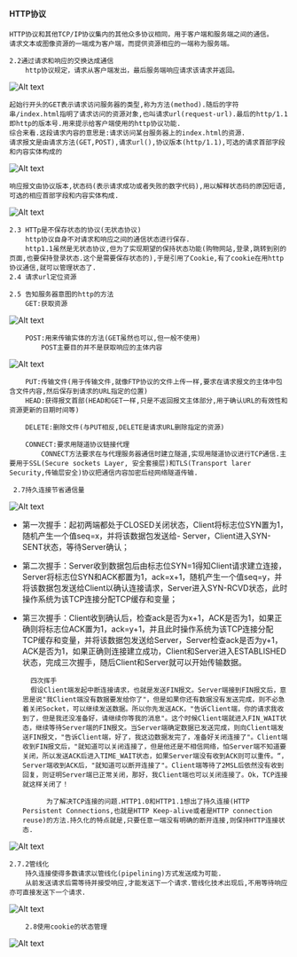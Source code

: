#### HTTP协议
	HTTP协议和其他TCP/IP协议集内的其他众多协议相同，用于客户端和服务端之间的通信。
	请求文本或图像资源的一端成为客户端，而提供资源相应的一端称为服务端。

	2.2通过请求和响应的交换达成通信
		http协议规定，请求从客户端发出，最后服务端响应请求该请求并返回。
![Alt text](./images/test5.png)
		
	起始行开头的GET表示请求访问服务器的类型,称为方法(method).随后的字符串/index.html指明了请求访问的资源对象,也叫请求url(request-url).最后的http/1.1即http的版本号.用来提示给客户端使用的http协议功能.
	综合来看.这段请求内容的意思是:请求访问某台服务器上的index.html的资源.
	请求报文是由请求方法(GET,POST),请求url(),协议版本(http/1.1),可选的请求首部字段和内容实体构成的
![Alt text](./images/test6.png)
		
	响应报文由协议版本,状态码(表示请求成功或者失败的数字代码),用以解释状态码的原因短语,可选的相应首部字段和内容实体构成.
![Alt text](./images/test7.png)

	2.3 HTTp是不保存状态的协议(无状态协议)
		http协议自身不对请求和响应之间的通信状态进行保存.
		http1.1虽然是无状态协议,但为了实现期望的保持状态功能(购物网站,登录,跳转到别的页面,也要保持登录状态.这个是需要保存状态的),于是引用了Cookie,有了cookie在用http协议通信,就可以管理状态了.
	2.4 请求url定位资源

	2.5 告知服务器意图的http的方法
		GET:获取资源
![Alt text](./images/test8.png)

		POST:用来传输实体的方法(GET虽然也可以,但一般不使用)
			POST主要目的并不是获取响应的主体内容
![Alt text](./images/test9.png)
		
		PUT:传输文件(用于传输文件,就像FTP协议的文件上传一样,要求在请求报文的主体中包含文件内容,然后保存到请求的URL指定的位置)
		HEAD:获得报文首部(HEAD和GET一样,只是不返回报文主体部分,用于确认URL的有效性和资源更新的日期时间等)
		
		DELETE:删除文件(与PUT相反,DELETE是请求URL删除指定的资源)

		CONNECT:要求用隧道协议链接代理
			CONNECT方法要求在与代理服务器通信时建立隧道,实现用隧道协议进行TCP通信.主要用于SSL(Secure sockets Layer, 安全套接层)和TLS(Transport larer Security,传输层安全)协议把通信内容加密后经网络隧道传输.
	
	 2.7持久连接节省通信量
![Alt text](./images/test10.png)
- 第一次握手：起初两端都处于CLOSED关闭状态，Client将标志位SYN置为1，随机产生一个值seq=x，并将该数据包发送给- Server，Client进入SYN-SENT状态，等待Server确认；
- 第二次握手：Server收到数据包后由标志位SYN=1得知Client请求建立连接，Server将标志位SYN和ACK都置为1，ack=x+1，随机产生一个值seq=y，并将该数据包发送给Client以确认连接请求，Server进入SYN-RCVD状态，此时操作系统为该TCP连接分配TCP缓存和变量；
- 第三次握手：Client收到确认后，检查ack是否为x+1，ACK是否为1，如果正确则将标志位ACK置为1，ack=y+1，并且此时操作系统为该TCP连接分配TCP缓存和变量，并将该数据包发送给Server，Server检查ack是否为y+1，ACK是否为1，如果正确则连接建立成功，Client和Server进入ESTABLISHED状态，完成三次握手，随后Client和Server就可以开始传输数据。

		四次挥手
		假设Client端发起中断连接请求，也就是发送FIN报文。Server端接到FIN报文后，意思是说"我Client端没有数据要发给你了"，但是如果你还有数据没有发送完成，则不必急着关闭Socket，可以继续发送数据。所以你先发送ACK，"告诉Client端，你的请求我收到了，但是我还没准备好，请继续你等我的消息"。这个时候Client端就进入FIN_WAIT状态，继续等待Server端的FIN报文。当Server端确定数据已发送完成，则向Client端发送FIN报文，"告诉Client端，好了，我这边数据发完了，准备好关闭连接了"。Client端收到FIN报文后，"就知道可以关闭连接了，但是他还是不相信网络，怕Server端不知道要关闭，所以发送ACK后进入TIME_WAIT状态，如果Server端没有收到ACK则可以重传。“，Server端收到ACK后，"就知道可以断开连接了"。Client端等待了2MSL后依然没有收到回复，则证明Server端已正常关闭，那好，我Client端也可以关闭连接了。Ok，TCP连接就这样关闭了！
		
			为了解决TCP连接的问题.HTTP1.0和HTTP1.1想出了持久连接(HTTP Persistent Connections,也就是HTTP Keep-alive或者是HTTP connection reuse)的方法.持久化的特点就是,只要任意一端没有明确的断开连接,则保持HTTP连接状态.
![Alt text](./images/test11.png)
			
	2.7.2管线化
		持久连接使得多数请求以管线化(pipelining)方式发送成为可能.
		从前发送请求后需等待并接受响应,才能发送下一个请求.管线化技术出现后,不用等待响应亦可直接发送下一个请求.
![Alt text](./images/test12.png)
	
		2.8使用cookie的状态管理
![Alt text](./images/test13.png)
